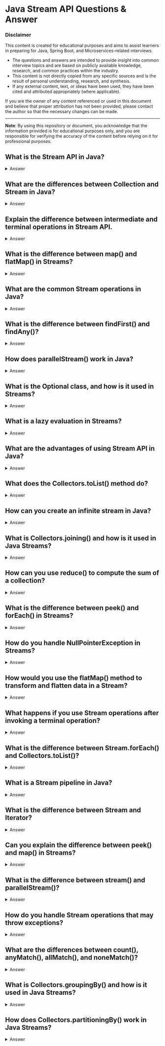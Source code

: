 # Java Stream API Questions & Answer

### Disclaimer

This content is created for educational purposes and aims to assist learners in preparing for Java, Spring Boot, and
Microservices-related interviews.

- The questions and answers are intended to provide insight into common interview topics and are based on publicly
  available knowledge, research, and common practices within the industry.
- This content is not directly copied from any specific sources and is the result of personal understanding, research,
  and synthesis.
- If any external content, text, or ideas have been used, they have been cited and attributed appropriately (where
  applicable).

If you are the owner of any content referenced or used in this document and believe that proper attribution has not been
provided, please contact the author so that the necessary changes can be made.

---

**Note**: By using this repository or document, you acknowledge that the information provided is for educational
purposes only, and you are responsible for verifying the accuracy of the content before relying on it for professional
purposes.


## What is the Stream API in Java?
<details>
<summary>Answer</summary>

- The Stream API, introduced in Java 8, allows functional-style operations on sequences of elements, such as collections. 
- It provides a high-level abstraction for processing data in a declarative way, utilizing lambda expressions. 
- Streams can be used for operations like filtering, mapping, and reducing data in a concise and parallelizable manner.

- A Stream is not a data structure itself; it takes data from a source (like a collection) and processes it in a sequence of operations.

- Key points about Streams:
  - Streams can be sequential or parallel.
  - Operations are lazy; computations are only triggered when a terminal operation is invoked.
  - Streams can be infinite (e.g., generating an infinite sequence of numbers).

</details>

## What are the differences between Collection and Stream in Java?
<details>
<summary>Answer</summary>

| Feature        | Collection                                  | Stream                                     |
|----------------|---------------------------------------------|--------------------------------------------|
| **Purpose**    | Represents a data structure.               | Represents a sequence of elements to be processed. |
| **Storage**    | Stores elements.                           | Does not store elements; it only provides operations for processing data. |
| **Operations** | Performs operations like add, remove, etc.  | Performs operations like filter, map, reduce, etc. |
| **Iteration**  | It is eagerly evaluated.                    | It is lazily evaluated.                   |
| **Mutability** | Can modify the original collection.        | Cannot modify the original data source (immutable). |
| **Parallelism**| Cannot handle parallelism on its own.      | Can process data in parallel using `.parallelStream()`. |

</details>

## Explain the difference between intermediate and terminal operations in Stream API.
<details>
<summary>Answer</summary>

- **Intermediate operations:**
  - Return a new Stream.
  - They are lazy; no processing is done until a terminal operation is invoked.
  - Examples: filter(), map(), sorted(), etc.
- **Terminal operations:**
  - Trigger the processing of the Stream.
  - They produce a result or a side effect, and after a terminal operation, **the Stream cannot be reused.**
  - Examples: collect(), forEach(), reduce(), count(), anyMatch(), etc.

Example 

```java
List<Integer> numbers = Arrays.asList(1, 2, 3, 4, 5);
long count = numbers.stream()          // Stream created
    .filter(n -> n % 2 == 0)           // Intermediate operation
    .count();                          // Terminal operation
System.out.println(count);             // Output: 2

```
</details>


## What is the difference between map() and flatMap() in Streams?
<details>
<summary>Answer</summary>

- **map():**
  - Transforms each element in the Stream into another element. It returns a Stream of the transformed elements.
    ```java
    List<String> words = Arrays.asList("hello", "world");
    List<Integer> lengths = words.stream()
                                  .map(String::length)  // Applies the length function to each element
                                  .collect(Collectors.toList());
    System.out.println(lengths); // Output: [5, 5]
    
    ```
- **flatMap():**
  - Flattens a Stream of collections into a single Stream. It is used when you want to flatten nested collections (e.g., List of Lists).

    ```java
    List<List<String>> lists = Arrays.asList(
        Arrays.asList("a", "b"), 
        Arrays.asList("c", "d"));
    List<String> flatList = lists.stream()
                                 .flatMap(List::stream)  // Flattens the nested lists
                                 .collect(Collectors.toList());
    System.out.println(flatList); // Output: [a, b, c, d]
    
    ```

</details>

## What are the common Stream operations in Java?
<details>
<summary>Answer</summary>

- **filter():**
  - Filters elements based on a condition.
    ```java
    List<Integer> evenNumbers = numbers.stream()
                                       .filter(n -> n % 2 == 0)
                                       .collect(Collectors.toList());
    
    ```
- **Map():**
  - map(): Transforms elements using a function.

    ```java
    List<Integer> squaredNumbers = numbers.stream()
                                          .map(n -> n * n)
                                          .collect(Collectors.toList());
    
    ```
    
- **reduce():**
  - reduce(): Reduces the Stream to a single value.
    ```java
    int sum = numbers.stream()
                     .reduce(0, Integer::sum); // Sum of all elements
    
    ```

- **collect():**
  - collect(): Collects the elements into a collection (like a List, Set, etc.)
    ```java
    List<Integer> evenNumbers = numbers.stream()
                                       .filter(n -> n % 2 == 0)
                                       .collect(Collectors.toList());
    
    ```

- **foreach():**
  - forEach(): Iterates over the elements of the Stream.

    ```java
    numbers.stream().forEach(System.out::println);
    
    ```

- **distinct():**
  - distinct(): Removes duplicate elements from the Stream.

    ```java
    List<Integer> distinctNumbers = numbers.stream()
                                           .distinct()
                                           .collect(Collectors.toList());
    
    ```
    
- **sorted():**
  - sorted(): Sorts elements in natural or custom order.

    ```java
    List<Integer> sortedNumbers = numbers.stream()
                                         .sorted()
                                         .collect(Collectors.toList());
    
    ```
    
- **limit():**
  - limit(): Limits the number of elements in the Stream.

    ```java
    List<Integer> limitedNumbers = numbers.stream()
                                          .limit(3)
                                          .collect(Collectors.toList());
    
    ```
</details>

## What is the difference between findFirst() and findAny()?
<details>
<summary>Answer</summary>

- **findFirst():** Returns the first element of the Stream (if present). It is ordered and consistent in sequential and parallel streams.
- **findAny():** Returns any element from the Stream. It is typically used in parallel processing, as it may return different results based on the parallel execution.

```java
List<Integer> numbers = Arrays.asList(1, 2, 3, 4, 5);
Optional<Integer> first = numbers.stream().findFirst();  // Returns 1
Optional<Integer> any = numbers.stream().findAny();      // May return any element

```
</details>


## How does parallelStream() work in Java?
<details>
<summary>Answer</summary>

- The parallelStream() method allows you to process elements in parallel, leveraging multiple CPU cores for faster computation, particularly when dealing with large datasets.
- However, it is important to note that not all operations benefit from parallelism, and some operations (such as those that mutate shared state) can result in incorrect behavior or performance degradation.

```java
List<Integer> numbers = Arrays.asList(1, 2, 3, 4, 5);
int sum = numbers.parallelStream()
                 .mapToInt(Integer::intValue)
                 .sum();  // Processes the Stream in parallel
System.out.println(sum);  // Output: 15

```

</details>

## What is the Optional class, and how is it used in Streams?
<details>
<summary>Answer</summary>

- Optional is a container object which may or may not contain a value. It is used to avoid NullPointerException and to represent the absence of a value.
- In the context of Streams, methods like findFirst(), findAny(), and reduce() return Optional<T> because they may not find a result.

```java
Optional<Integer> firstEven = numbers.stream()
                                    .filter(n -> n % 2 == 0)
                                    .findFirst();
firstEven.ifPresent(System.out::println);  // Prints the first even number if present

```
</details>


## What is a lazy evaluation in Streams?
<details>
<summary>Answer</summary>

- Lazy evaluation in Streams means that intermediate operations (such as map(), filter()) are not executed until a terminal operation (such as collect(), forEach(), or reduce()) is invoked. This allows for more efficient processing and avoids unnecessary computations.
- For example, if you have a chain of operations and the final operation doesn't need some intermediate result, that intermediate step might not even be executed.

```java
List<Integer> numbers = Arrays.asList(1, 2, 3, 4, 5);
int result = numbers.stream()
                    .filter(n -> n % 2 == 0)  // Lazy
                    .map(n -> n * 2)          // Lazy
                    .reduce(0, Integer::sum); // Terminal
System.out.println(result);  // Output: 12

```

- In the example above, map() and filter() are lazy, and the operations only happen when the terminal reduce() operation is called.

</details>

## What are the advantages of using Stream API in Java?
<details>
<summary>Answer</summary>

Using the Stream API offers several advantages:
- Concise and Declarative Code:
  - You can perform complex data processing operations with just a few lines of code, improving readability and reducing boilerplate.

- Parallelism
  - The parallelStream() method makes it easy to process data in parallel, utilizing multiple CPU cores for improved performance, especially with large datasets.

- Lazy Evaluation:
  - Intermediate operations are lazy, meaning that computations are deferred until a terminal operation is executed. This allows for optimization, such as skipping unnecessary operations.

- Functional Style:
  - It promotes functional programming by using lambda expressions and higher-order functions, reducing the need for explicit iteration.

- Cleaner and More Readable:
  - It makes code more readable by abstracting away the need for explicit loops and mutable state.

</details>

## What does the Collectors.toList() method do?
<details>
<summary>Answer</summary>

- The Collectors.toList() is a predefined collector in the Collectors class that collects the elements of a Stream into a List. It is a terminal operation that returns a List containing all the elements of the Stream.
```java
List<Integer> numbers = Arrays.asList(1, 2, 3, 4, 5);
List<Integer> evenNumbers = numbers.stream()
                                   .filter(n -> n % 2 == 0)
                                   .collect(Collectors.toList());
System.out.println(evenNumbers);  // Output: [2, 4]

```

- Key Points:
  - The resulting list is not necessarily ordered unless the stream itself is ordered.
  - It is the most common collector when you want to accumulate elements into a collection.

</details>

## How can you create an infinite stream in Java?
<details>
<summary>Answer</summary>

- You can create infinite streams using methods like Stream.iterate() or Stream.generate().

- **Stream.iterate():**
  - Generates an infinite sequence of elements, where each element is derived from the previous one.

    ```java
    Stream<Integer> infiniteStream = Stream.iterate(0, n -> n + 2);  // Generates: 0, 2, 4, 6, ...
    infiniteStream.limit(10).forEach(System.out::println);  // Prints first 10 even numbers
    
    ```
- **Stream.generate():**
  - Generates an infinite stream based on a supplier function, where each element is independently generated.

```java
Stream<Double> infiniteStream = Stream.generate(Math::random);  // Generates random numbers
infiniteStream.limit(5).forEach(System.out::println);  // Prints 5 random numbers

```
</details>

##  What is Collectors.joining() and how is it used in Java Streams?
<details>
<summary>Answer</summary>

- The Collectors.joining() is a collector used to concatenate the elements of a Stream into a single String. You can optionally specify a delimiter, a prefix, and a suffix.

syntax : 

```java
Collectors.joining(CharSequence delimiter, CharSequence prefix, CharSequence suffix)

```

- Where 
  - Delimiter: A string that separates elements in the resulting string.
  - Prefix: A string to be added at the start.
  - Suffix: A string to be added at the end.

Example:

```java
List<String> words = Arrays.asList("apple", "banana", "cherry");
String result = words.stream()
                     .collect(Collectors.joining(", ", "[", "]"));
System.out.println(result);  // Output: [apple, banana, cherry]

```

- If you don't specify a delimiter, Collectors.joining() simply joins the elements without separators.

</details>

## How can you use reduce() to compute the sum of a collection?
<details>
<summary>Answer</summary>

- The reduce() method in Java Streams is used to combine elements of a Stream into a single result. It takes a binary operator, which is applied to each element.

```java
List<Integer> numbers = Arrays.asList(1, 2, 3, 4, 5);
int sum = numbers.stream()
                 .reduce(0, (a, b) -> a + b);  // Initial value is 0, binary operator adds each element
System.out.println(sum);  // Output: 15

```
- Here, 0 is the identity value, and (a, b) -> a + b is the accumulator function that adds each element to the accumulated value.

Note: If the stream is empty, the identity value is returned.

</details>


## What is the difference between peek() and forEach() in Streams?
<details>
<summary>Answer</summary>

- **peek():**
  - The peek() method is an intermediate operation that allows you to examine elements of the Stream as they are being processed. It is typically used for debugging or logging purposes.
  - It does not consume the Stream, and you can chain other operations after it.

```java
List<Integer> numbers = Arrays.asList(1, 2, 3, 4, 5);
numbers.stream()
       .peek(n -> System.out.println("Processing: " + n))  // Debugging log
       .filter(n -> n % 2 == 0)
       .collect(Collectors.toList());

```

- **foreach():**
  - The forEach() method is a terminal operation that processes each element of the Stream. Once forEach() is invoked, the Stream is consumed and can no longer be used.
  - It is typically used for side-effects (like printing, updating external state, etc.).

```java
List<Integer> numbers = Arrays.asList(1, 2, 3, 4, 5);
numbers.stream()
       .forEach(n -> System.out.println("Processing: " + n));  // Consumes the Stream

```

</details>

## How do you handle NullPointerException in Streams?
<details>
<summary>Answer</summary>

-  You can handle NullPointerException in Streams by using the Optional class, filtering out null elements, or using Objects::nonNull in your lambda expressions.
- using filter() to eliminate null values.

```java
List<String> list = Arrays.asList("apple", null, "banana");
list.stream()
    .filter(Objects::nonNull)  // Remove null elements
    .forEach(System.out::println);  // Output: apple, banana

```

- Using Optional to safely process null values:

```java
Optional<String> result = Optional.ofNullable("hello")
                                  .map(String::toUpperCase);
result.ifPresent(System.out::println);  // Output: HELLO

```

- By using Optional, you can safely handle the presence or absence of values and avoid NullPointerException.

</details>



## How would you use the flatMap() method to transform and flatten data in a Stream?
<details>
<summary>Answer</summary>

- The flatMap() method is useful when you have a collection of collections and want to "flatten" them into a single Stream. For example, if you have a List<List<Integer>> and you want to get a flat list of integers, you can use flatMap().

Example 
```java
List<List<Integer>> listOfLists = Arrays.asList(
    Arrays.asList(1, 2),
    Arrays.asList(3, 4),
    Arrays.asList(5, 6)
);

List<Integer> flatList = listOfLists.stream()
                                    .flatMap(List::stream)  // Flattens the lists
                                    .collect(Collectors.toList());

System.out.println(flatList);  // Output: [1, 2, 3, 4, 5, 6]

```

- Here, List::stream converts each list into a Stream, and flatMap() flattens them into a single Stream.

</details>

## What happens if you use Stream operations after invoking a terminal operation?
<details>
<summary>Answer</summary>

- Once a terminal operation is invoked on a Stream, the Stream is considered consumed and cannot be reused. 
- Any further operations on the Stream will throw an IllegalStateException.

Example 
```java
Stream<Integer> stream = Stream.of(1, 2, 3);
stream.forEach(System.out::println);  // Terminal operation

// The following line will throw an IllegalStateException
stream.forEach(System.out::println);  // Error: stream has already been consumed

```
</details>

## What is the difference between Stream.forEach() and Collectors.toList()?
<details>
<summary>Answer</summary>

- **forEach():**
  - It is a terminal operation used to iterate over the elements of the Stream and perform an action on each element. It does not return a result (it's typically used for side effects).

Example 

```java
List<Integer> numbers = Arrays.asList(1, 2, 3, 4, 5);
numbers.stream().forEach(System.out::println);  // Prints each element, no collection returned

```

- **Collectors.toList():**
  - It is a terminal operation that collects the elements of a Stream into a List. Unlike forEach(), it produces a result (a List), which can be used for further processing.

Example 
```java
List<Integer> numbers = Arrays.asList(1, 2, 3, 4, 5);
List<Integer> result = numbers.stream()
                              .filter(n -> n % 2 == 0)
                              .collect(Collectors.toList());  // Collects into a List
System.out.println(result);  // Output: [2, 4]

```

</details>

## What is a Stream pipeline in Java?
<details>
<summary>Answer</summary>

- A Stream pipeline is a sequence of operations that can be applied to a Stream of elements. 
- A typical Stream pipeline consists of:
  - Source: The data source (e.g., a collection, array, or generator function).
  - Intermediate Operations: These operations transform the Stream (e.g., map(), filter(), sorted()).
  - Terminal Operations: These operations produce a result or side effect (e.g., collect(), reduce(), forEach()).

```java
List<Integer> numbers = Arrays.asList(1, 2, 3, 4, 5);
List<Integer> result = numbers.stream()                   // Source: numbers
                              .filter(n -> n % 2 == 0)     // Intermediate operation
                              .map(n -> n * n)              // Intermediate operation
                              .collect(Collectors.toList()); // Terminal operation
System.out.println(result);  // Output: [4, 16]

```
</details>

## What is the difference between Stream and Iterator?
<details>
<summary>Answer</summary>

- **Stream**
  - The Stream API is designed to allow functional-style operations on sequences of elements.
  - It can be parallelized easily, and its operations are lazy (only evaluated when a terminal operation is invoked).
  - A Stream can only be traversed once.
  - Streams support higher-order functions like map(), filter(), reduce(), etc.
- **Iterator**
  - An Iterator is an object used to iterate over collections in Java (e.g., ArrayList, HashSet).
  - It is imperative and does not provide built-in functional operations.
  - You can iterate over a collection using an Iterator multiple times, as long as it is not removed during iteration.
  - Iterators do not support parallel processing.


**Key Difference:**
- Streams are more abstract, functional, and suitable for complex processing pipelines.
- Iterators are simpler and more basic, offering manual iteration.

</details>

## Can you explain the difference between peek() and map() in Streams?
<details>
<summary>Answer</summary>

- **peek():**
  - peek() is an intermediate operation used for debugging or inspecting elements of a Stream as they pass through the pipeline. It does not modify the elements in the Stream but allows you to perform an action, such as printing the element.
  - It is typically not used for altering or transforming data.

```java
List<Integer> numbers = Arrays.asList(1, 2, 3, 4, 5);
numbers.stream()
       .peek(n -> System.out.println("Processing: " + n))  // Used for side effects
       .filter(n -> n % 2 == 0)
       .collect(Collectors.toList());

```

- **map():**
  - map() is also an intermediate operation but is used for transforming each element of the Stream by applying a function. It produces a new Stream where each element is the result of applying the function.

```java
List<Integer> numbers = Arrays.asList(1, 2, 3, 4, 5);
List<Integer> squaredNumbers = numbers.stream()
                                      .map(n -> n * n)  // Transforms each element
                                      .collect(Collectors.toList());
System.out.println(squaredNumbers);  // Output: [1, 4, 9, 16, 25]

```

</details>

## What is the difference between stream() and parallelStream()?
<details>
<summary>Answer</summary>

- **stream()**
  - Processes elements sequentially in a single thread. It is the default way to process a Stream and is more suitable for small collections or when the operations are not CPU-intensive.

- **parallelStream()**
  - Processes elements in parallel using multiple threads (fork/join pool). It can be beneficial for large collections with CPU-intensive operations because it utilizes multiple cores for processing.
  - However, it has overhead associated with thread management, and parallelism is not always advantageous (especially for small collections or when the operations have side effects).

```java
List<Integer> numbers = Arrays.asList(1, 2, 3, 4, 5);

// Sequential Stream (single thread)
numbers.stream()
       .map(n -> n * n)
       .forEach(System.out::println);

// Parallel Stream (multiple threads)
numbers.parallelStream()
       .map(n -> n * n)
       .forEach(System.out::println);

```

</details>

## How do you handle Stream operations that may throw exceptions?
<details>
<summary>Answer</summary>

- In Streams, exceptions in lambda expressions can be problematic because Streams themselves don't directly support handling checked exceptions. 
- To handle exceptions, you can:
- **1 Wrap the operation in a try-catch block:**
  
```java
List<String> strings = Arrays.asList("1", "2", "three", "4");
List<Integer> numbers = strings.stream()
                               .map(s -> {
                                   try {
                                       return Integer.parseInt(s);
                                   } catch (NumberFormatException e) {
                                       return 0;  // Default value on exception
                                   }
                               })
                               .collect(Collectors.toList());
System.out.println(numbers);  // Output: [1, 2, 0, 4]

```

- **2 Use a custom utility function to handle checked exceptions:**
  - You can create a utility method to rethrow checked exceptions as unchecked exceptions.

```java
public static <T> Function<String, T> wrapCheckedException(CheckedFunction<String, T> function) {
    return t -> {
        try {
            return function.apply(t);
        } catch (Exception e) {
            throw new RuntimeException(e);
        }
    };
}

```
</details>


## What are the differences between count(), anyMatch(), allMatch(), and noneMatch()?
<details>
<summary>Answer</summary>

-  These are terminal operations used to evaluate conditions on the elements of the Stream.

- **count():**
  - Returns the number of elements in the Stream.
```java
long count = Stream.of(1, 2, 3).count();  // Output: 3

```

- **anyMatch():**
  - Returns true if any element in the Stream matches the given predicate.

```java
boolean anyEven = Stream.of(1, 2, 3).anyMatch(n -> n % 2 == 0);  // Output: true

```

- **allMatch():**
  - Returns true if all elements in the Stream match the given predicate.
```java
boolean allEven = Stream.of(2, 4, 6).allMatch(n -> n % 2 == 0);  // Output: true
```

- **noneMatch():**
  - Returns true if no element in the Stream matches the given predicate.

```java
boolean noneEven = Stream.of(1, 3, 5).noneMatch(n -> n % 2 == 0);  // Output: true

```
</details>

## What is Collectors.groupingBy() and how is it used in Java Streams?
<details>
<summary>Answer</summary>

- `The Collectors.groupingBy() method is a predefined collector that groups elements of a stream by a classifier function. It returns a Map<K, List<T>> where K is the key and T is the element type. This is commonly used when you need to categorize or organize data into groups based on a property.`

Example: Grouping a list of words by their length.

```java
import java.util.*;
import java.util.stream.Collectors;

public class GroupingByExample {
    public static void main(String[] args) {
        List<String> words = Arrays.asList("apple", "banana", "cherry", "date", "elderberry");

        // Group by word length
        Map<Integer, List<String>> groupedByLength = words.stream()
                                                           .collect(Collectors.groupingBy(String::length));
        System.out.println(groupedByLength);  // Output: {5=[apple], 6=[banana], 7=[cherry], 4=[date], 10=[elderberry]}
    }
}

```

</details>


## How does Collectors.partitioningBy() work in Java Streams?
<details>
<summary>Answer</summary>

- `The Collectors.partitioningBy() method is a special case of groupingBy() that splits the stream elements into two groups based on a predicate. It returns a Map<Boolean, List<T>>,`
- Where
  - true corresponds to elements that satisfy the predicate.
  - false corresponds to elements that do not satisfy the predicate.

Example: Partitioning a list of words based on whether their length is even or odd.

```java
import java.util.*;
import java.util.stream.Collectors;

public class PartitioningByExample {
    public static void main(String[] args) {
        List<String> words = Arrays.asList("apple", "banana", "cherry", "date", "elderberry");

        // Partition by even or odd length
        Map<Boolean, List<String>> partitioned = words.stream()
                                                     .collect(Collectors.partitioningBy(w -> w.length() % 2 == 0));

        System.out.println(partitioned);  
        // Output: {false=[apple, banana, cherry, elderberry], true=[date]}
    }
}

```

</details>















